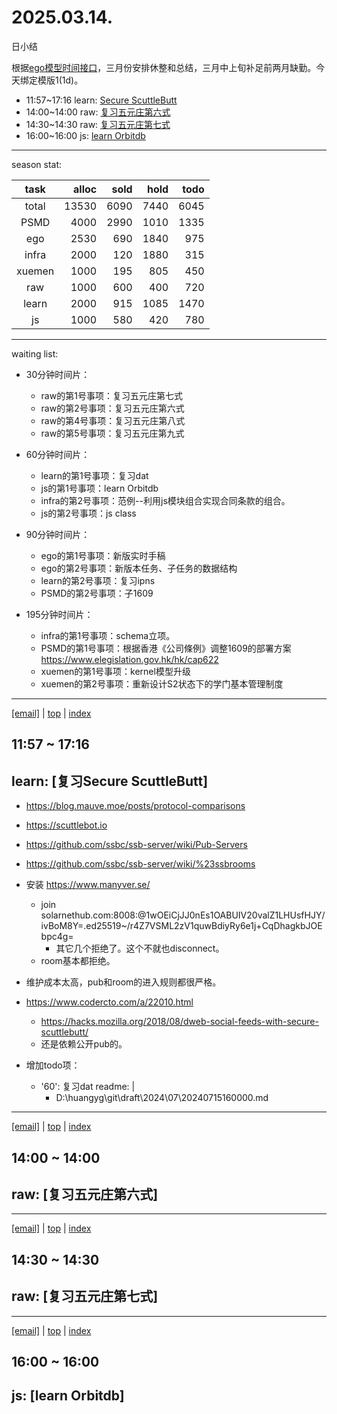 # 2025.03.14.
日小结

<a id="top"></a>
根据[ego模型时间接口](https://gitee.com/hyg/blog/blob/master/timeflow.md)，三月份安排休整和总结，三月中上旬补足前两月缺勤。今天绑定模版1(1d)。

<a id="index"></a>
- 11:57~17:16	learn: [Secure ScuttleButt](#20250314115700)
- 14:00~14:00	raw: [复习五元庄第六式](#20250314140000)
- 14:30~14:30	raw: [复习五元庄第七式](#20250314143000)
- 16:00~16:00	js: [learn Orbitdb](#20250314160000)

---
season stat:

| task | alloc | sold | hold | todo |
| :---: | ---: | ---: | ---: | ---: |
| total | 13530 | 6090 | 7440 | 6045 |
| PSMD | 4000 | 2990 | 1010 | 1335 |
| ego | 2530 | 690 | 1840 | 975 |
| infra | 2000 | 120 | 1880 | 315 |
| xuemen | 1000 | 195 | 805 | 450 |
| raw | 1000 | 600 | 400 | 720 |
| learn | 2000 | 915 | 1085 | 1470 |
| js | 1000 | 580 | 420 | 780 |

---
waiting list:


- 30分钟时间片：
  - raw的第1号事项：复习五元庄第七式
  - raw的第2号事项：复习五元庄第六式
  - raw的第4号事项：复习五元庄第八式
  - raw的第5号事项：复习五元庄第九式

- 60分钟时间片：
  - learn的第1号事项：复习dat
  - js的第1号事项：learn Orbitdb
  - infra的第2号事项：范例--利用js模块组合实现合同条款的组合。
  - js的第2号事项：js class

- 90分钟时间片：
  - ego的第1号事项：新版实时手稿
  - ego的第2号事项：新版本任务、子任务的数据结构
  - learn的第2号事项：复习ipns
  - PSMD的第2号事项：子1609

- 195分钟时间片：
  - infra的第1号事项：schema立项。
  - PSMD的第1号事项：根据香港《公司條例》调整1609的部署方案 https://www.elegislation.gov.hk/hk/cap622
  - xuemen的第1号事项：kernel模型升级
  - xuemen的第2号事项：重新设计S2状态下的学门基本管理制度

---
<a href="mailto:huangyg@mars22.com?subject=关于2025.03.14.[Secure ScuttleButt]任务&body=日期: 2025.03.14.%0D%0A序号: 4%0D%0A手稿:../../draft/2025/20250314.a.md%0D%0A---请勿修改邮件主题及以上内容 从下一行开始写您的想法---%0D%0A">[email]</a> | [top](#top) | [index](#index)
<a id="20250314115700"></a>
## 11:57 ~ 17:16
## learn: [复习Secure ScuttleButt]

- https://blog.mauve.moe/posts/protocol-comparisons
- https://scuttlebot.io
- https://github.com/ssbc/ssb-server/wiki/Pub-Servers
- https://github.com/ssbc/ssb-server/wiki/%23ssbrooms
- 安装 https://www.manyver.se/
    - join solarnethub.com:8008:@1wOEiCjJJ0nEs1OABUIV20valZ1LHUsfHJY/ivBoM8Y=.ed25519~/r4Z7VSML2zV1quwBdiyRy6e1j+CqDhagkbJOEbpc4g=
        - 其它几个拒绝了。这个不就也disconnect。
    - room基本都拒绝。
- 维护成本太高，pub和room的进入规则都很严格。

- https://www.codercto.com/a/22010.html
    - https://hacks.mozilla.org/2018/08/dweb-social-feeds-with-secure-scuttlebutt/
    - 还是依赖公开pub的。

- 增加todo项：
    - '60': 复习dat
      readme: |
        - D:\huangyg\git\draft\2024\07\20240715160000.md
---
<a href="mailto:huangyg@mars22.com?subject=关于2025.03.14.[复习五元庄第六式]任务&body=日期: 2025.03.14.%0D%0A序号: 5%0D%0A手稿:../../draft/2025/20250314.01.md%0D%0A---请勿修改邮件主题及以上内容 从下一行开始写您的想法---%0D%0A">[email]</a> | [top](#top) | [index](#index)
<a id="20250314140000"></a>
## 14:00 ~ 14:00
## raw: [复习五元庄第六式]


---
<a href="mailto:huangyg@mars22.com?subject=关于2025.03.14.[复习五元庄第七式]任务&body=日期: 2025.03.14.%0D%0A序号: 6%0D%0A手稿:../../draft/2025/20250314.02.md%0D%0A---请勿修改邮件主题及以上内容 从下一行开始写您的想法---%0D%0A">[email]</a> | [top](#top) | [index](#index)
<a id="20250314143000"></a>
## 14:30 ~ 14:30
## raw: [复习五元庄第七式]


---
<a href="mailto:huangyg@mars22.com?subject=关于2025.03.14.[learn Orbitdb]任务&body=日期: 2025.03.14.%0D%0A序号: 8%0D%0A手稿:../../draft/2025/20250314.03.md%0D%0A---请勿修改邮件主题及以上内容 从下一行开始写您的想法---%0D%0A">[email]</a> | [top](#top) | [index](#index)
<a id="20250314160000"></a>
## 16:00 ~ 16:00
## js: [learn Orbitdb]

